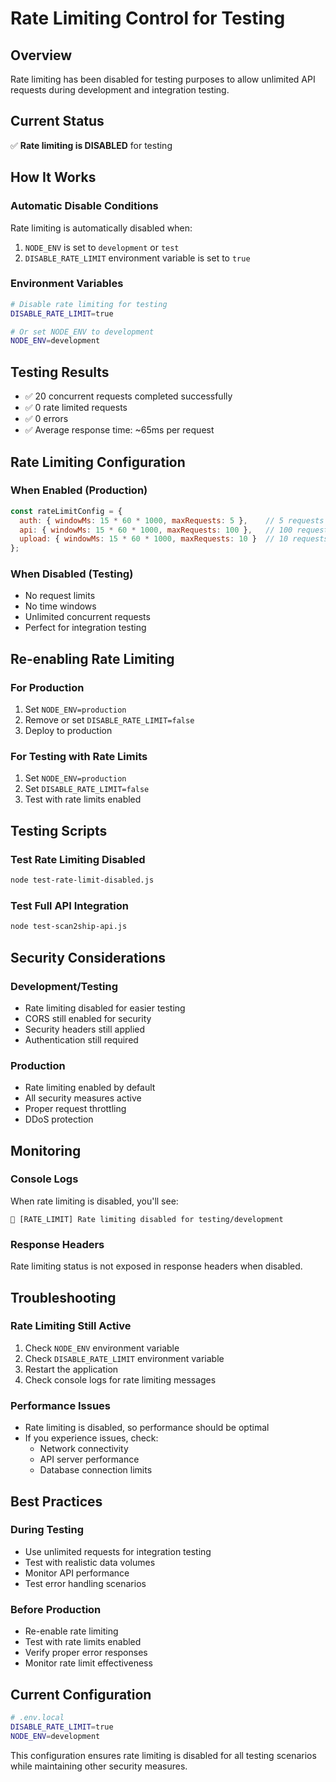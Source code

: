 # Rate Limiting Control for Testing

## Overview
Rate limiting has been disabled for testing purposes to allow unlimited API requests during development and integration testing.

## Current Status
✅ **Rate limiting is DISABLED** for testing

## How It Works

### Automatic Disable Conditions
Rate limiting is automatically disabled when:
1. `NODE_ENV` is set to `development` or `test`
2. `DISABLE_RATE_LIMIT` environment variable is set to `true`

### Environment Variables
```bash
# Disable rate limiting for testing
DISABLE_RATE_LIMIT=true

# Or set NODE_ENV to development
NODE_ENV=development
```

## Testing Results
- ✅ 20 concurrent requests completed successfully
- ✅ 0 rate limited requests
- ✅ 0 errors
- ✅ Average response time: ~65ms per request

## Rate Limiting Configuration

### When Enabled (Production)
```javascript
const rateLimitConfig = {
  auth: { windowMs: 15 * 60 * 1000, maxRequests: 5 },    // 5 requests per 15 minutes
  api: { windowMs: 15 * 60 * 1000, maxRequests: 100 },   // 100 requests per 15 minutes
  upload: { windowMs: 15 * 60 * 1000, maxRequests: 10 }  // 10 requests per 15 minutes
};
```

### When Disabled (Testing)
- No request limits
- No time windows
- Unlimited concurrent requests
- Perfect for integration testing

## Re-enabling Rate Limiting

### For Production
1. Set `NODE_ENV=production`
2. Remove or set `DISABLE_RATE_LIMIT=false`
3. Deploy to production

### For Testing with Rate Limits
1. Set `NODE_ENV=production`
2. Set `DISABLE_RATE_LIMIT=false`
3. Test with rate limits enabled

## Testing Scripts

### Test Rate Limiting Disabled
```bash
node test-rate-limit-disabled.js
```

### Test Full API Integration
```bash
node test-scan2ship-api.js
```

## Security Considerations

### Development/Testing
- Rate limiting disabled for easier testing
- CORS still enabled for security
- Security headers still applied
- Authentication still required

### Production
- Rate limiting enabled by default
- All security measures active
- Proper request throttling
- DDoS protection

## Monitoring

### Console Logs
When rate limiting is disabled, you'll see:
```
🚫 [RATE_LIMIT] Rate limiting disabled for testing/development
```

### Response Headers
Rate limiting status is not exposed in response headers when disabled.

## Troubleshooting

### Rate Limiting Still Active
1. Check `NODE_ENV` environment variable
2. Check `DISABLE_RATE_LIMIT` environment variable
3. Restart the application
4. Check console logs for rate limiting messages

### Performance Issues
- Rate limiting is disabled, so performance should be optimal
- If you experience issues, check:
  - Network connectivity
  - API server performance
  - Database connection limits

## Best Practices

### During Testing
- Use unlimited requests for integration testing
- Test with realistic data volumes
- Monitor API performance
- Test error handling scenarios

### Before Production
- Re-enable rate limiting
- Test with rate limits enabled
- Verify proper error responses
- Monitor rate limit effectiveness

## Current Configuration

```bash
# .env.local
DISABLE_RATE_LIMIT=true
NODE_ENV=development
```

This configuration ensures rate limiting is disabled for all testing scenarios while maintaining other security measures.
